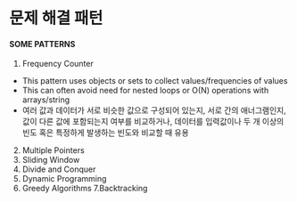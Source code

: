 # 문제 해결 패턴

#### SOME PATTERNS
1. Frequency Counter
- This pattern uses objects or sets to collect values/frequencies of values
- This can often avoid need for nested loops or O(N) operations with arrays/string
- 여러 값과 데이터가 서로 비슷한 값으로 구성되어 있는지, 서로 간의 애너그램인지, 값이 다른 값에 포함되는지 여부를 비교하거나, 데이터를 입력값이나 두 개 이상의 빈도 혹은 특정하게 발생하는 빈도와 비교할 때 유용

2. Multiple Pointers
3. Sliding Window
4. Divide and Conquer
5. Dynamic Programming
6. Greedy Algorithms
7.Backtracking
